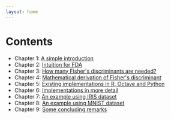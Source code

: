 ```yaml
---
layout: home
---
```


# Contents

- Chapter 1: [A simple introduction](chapter1.html)
- Chapter 2: [Intuition for FDA](chapter2.html)
- Chapter 3: [How many Fisher's discriminants are needed?](chapter3.html)
- Chapter 4: [Mathematical derivation of Fisher's discriminant](chapter4.html)
- Chapter 5: [Existing implementations in R, Octave and Python](chapter5.html)
- Chapter 6: [Implementations in more detail](chapter6.html)
- Chapter 7: [An example using IRIS dataset](chapter7.html)
- Chapter 8: [An example using MNIST dataset](chapter8.html)
- Chapter 9: [Some concluding remarks](chapter9.html)
